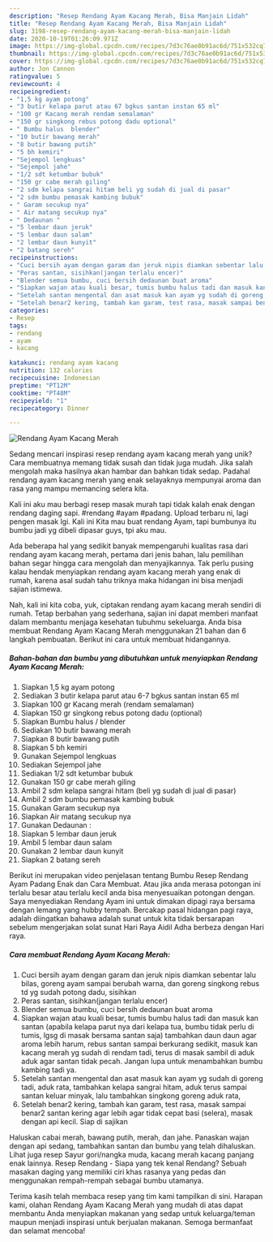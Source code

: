 ```yaml
---
description: "Resep Rendang Ayam Kacang Merah, Bisa Manjain Lidah"
title: "Resep Rendang Ayam Kacang Merah, Bisa Manjain Lidah"
slug: 3198-resep-rendang-ayam-kacang-merah-bisa-manjain-lidah
date: 2020-10-19T01:26:09.971Z
image: https://img-global.cpcdn.com/recipes/7d3c76ae0b91ac6d/751x532cq70/rendang-ayam-kacang-merah-foto-resep-utama.jpg
thumbnail: https://img-global.cpcdn.com/recipes/7d3c76ae0b91ac6d/751x532cq70/rendang-ayam-kacang-merah-foto-resep-utama.jpg
cover: https://img-global.cpcdn.com/recipes/7d3c76ae0b91ac6d/751x532cq70/rendang-ayam-kacang-merah-foto-resep-utama.jpg
author: Jon Cannon
ratingvalue: 5
reviewcount: 4
recipeingredient:
- "1,5 kg ayam potong"
- "3 butir kelapa parut atau 67 bgkus santan instan 65 ml"
- "100 gr Kacang merah rendam semalaman"
- "150 gr singkong rebus potong dadu optional"
- " Bumbu halus  blender"
- "10 butir bawang merah"
- "8 butir bawang putih"
- "5 bh kemiri"
- "Sejempol lengkuas"
- "Sejempol jahe"
- "1/2 sdt ketumbar bubuk"
- "150 gr cabe merah giling"
- "2 sdm kelapa sangrai hitam beli yg sudah di jual di pasar"
- "2 sdm bumbu pemasak kambing bubuk"
- " Garam secukup nya"
- " Air matang secukup nya"
- " Dedaunan "
- "5 lembar daun jeruk"
- "5 lembar daun salam"
- "2 lembar daun kunyit"
- "2 batang sereh"
recipeinstructions:
- "Cuci bersih ayam dengan garam dan jeruk nipis diamkan sebentar lalu bilas, goreng ayam sampai berubah warna, dan goreng singkong rebus td yg sudah potong dadu, sisihkan"
- "Peras santan, sisihkan(jangan terlalu encer)"
- "Blender semua bumbu, cuci bersih dedaunan buat aroma"
- "Siapkan wajan atau kuali besar, tumis bumbu halus tadi dan masuk kan santan (apabila kelapa parut nya dari kelapa tua, bumbu tidak perlu di tumis, lgsg di masak bersama santan saja) tambahkan daun daun agar aroma lebih harum, rebus santan sampai berkurang sedikit, masuk kan kacang merah yg sudah di rendam tadi, terus di masak sambil di aduk aduk agar santan tidak pecah. Jangan lupa untuk menambahkan bumbu kambing tadi ya."
- "Setelah santan mengental dan asat masuk kan ayam yg sudah di goreng tadi, aduk rata, tambahkan kelapa sangrai hitam, aduk terus sampai santan keluar minyak, lalu tambahkan singkong goreng aduk rata,"
- "Setelah benar2 kering, tambah kan garam, test rasa, masak sampai benar2 santan kering agar lebih agar tidak cepat basi (selera), masak dengan api kecil. Siap di sajikan"
categories:
- Resep
tags:
- rendang
- ayam
- kacang

katakunci: rendang ayam kacang 
nutrition: 132 calories
recipecuisine: Indonesian
preptime: "PT12M"
cooktime: "PT48M"
recipeyield: "1"
recipecategory: Dinner

---
```



![Rendang Ayam Kacang Merah](https://img-global.cpcdn.com/recipes/7d3c76ae0b91ac6d/751x532cq70/rendang-ayam-kacang-merah-foto-resep-utama.jpg)

Sedang mencari inspirasi resep rendang ayam kacang merah yang unik? Cara membuatnya memang tidak susah dan tidak juga mudah. Jika salah mengolah maka hasilnya akan hambar dan bahkan tidak sedap. Padahal rendang ayam kacang merah yang enak selayaknya mempunyai aroma dan rasa yang mampu memancing selera kita.

Kali ini aku mau berbagi resep masak murah tapi tidak kalah enak dengan rendang daging sapi. #rendang #ayam #padang. Upload terbaru ni, lagi pengen masak lgi. Kali ini Kita mau buat rendang Ayam, tapi bumbunya itu bumbu jadi yg dibeli dipasar guys, tpi aku mau.

Ada beberapa hal yang sedikit banyak mempengaruhi kualitas rasa dari rendang ayam kacang merah, pertama dari jenis bahan, lalu pemilihan bahan segar hingga cara mengolah dan menyajikannya. Tak perlu pusing kalau hendak menyiapkan rendang ayam kacang merah yang enak di rumah, karena asal sudah tahu triknya maka hidangan ini bisa menjadi sajian istimewa.


Nah, kali ini kita coba, yuk, ciptakan rendang ayam kacang merah sendiri di rumah. Tetap berbahan yang sederhana, sajian ini dapat memberi manfaat dalam membantu menjaga kesehatan tubuhmu sekeluarga. Anda bisa membuat Rendang Ayam Kacang Merah menggunakan 21 bahan dan 6 langkah pembuatan. Berikut ini cara untuk membuat hidangannya.

<!--inarticleads1-->

##### Bahan-bahan dan bumbu yang dibutuhkan untuk menyiapkan Rendang Ayam Kacang Merah:

1. Siapkan 1,5 kg ayam potong
1. Sediakan 3 butir kelapa parut atau 6-7 bgkus santan instan 65 ml
1. Siapkan 100 gr Kacang merah (rendam semalaman)
1. Siapkan 150 gr singkong rebus potong dadu (optional)
1. Siapkan  Bumbu halus / blender
1. Sediakan 10 butir bawang merah
1. Siapkan 8 butir bawang putih
1. Siapkan 5 bh kemiri
1. Gunakan Sejempol lengkuas
1. Sediakan Sejempol jahe
1. Sediakan 1/2 sdt ketumbar bubuk
1. Gunakan 150 gr cabe merah giling
1. Ambil 2 sdm kelapa sangrai hitam (beli yg sudah di jual di pasar)
1. Ambil 2 sdm bumbu pemasak kambing bubuk
1. Gunakan  Garam secukup nya
1. Siapkan  Air matang secukup nya
1. Gunakan  Dedaunan :
1. Siapkan 5 lembar daun jeruk
1. Ambil 5 lembar daun salam
1. Gunakan 2 lembar daun kunyit
1. Siapkan 2 batang sereh


Berikut ini merupakan video penjelasan tentang Bumbu Resep Rendang Ayam Padang Enak dan Cara Membuat. Atau jika anda merasa potongan ini terlalu besar atau terlalu kecil anda bisa menyesuaikan potongan dengan. Saya menyediakan Rendang Ayam ini untuk dimakan dipagi raya bersama dengan lemang yang hubby tempah. Bercakap pasal hidangan pagi raya, adalah diingatkan bahawa adalah sunat untuk kita tidak bersarapan sebelum mengerjakan solat sunat Hari Raya Aidil Adha berbeza dengan Hari raya. 

<!--inarticleads2-->

##### Cara membuat Rendang Ayam Kacang Merah:

1. Cuci bersih ayam dengan garam dan jeruk nipis diamkan sebentar lalu bilas, goreng ayam sampai berubah warna, dan goreng singkong rebus td yg sudah potong dadu, sisihkan
1. Peras santan, sisihkan(jangan terlalu encer)
1. Blender semua bumbu, cuci bersih dedaunan buat aroma
1. Siapkan wajan atau kuali besar, tumis bumbu halus tadi dan masuk kan santan (apabila kelapa parut nya dari kelapa tua, bumbu tidak perlu di tumis, lgsg di masak bersama santan saja) tambahkan daun daun agar aroma lebih harum, rebus santan sampai berkurang sedikit, masuk kan kacang merah yg sudah di rendam tadi, terus di masak sambil di aduk aduk agar santan tidak pecah. Jangan lupa untuk menambahkan bumbu kambing tadi ya.
1. Setelah santan mengental dan asat masuk kan ayam yg sudah di goreng tadi, aduk rata, tambahkan kelapa sangrai hitam, aduk terus sampai santan keluar minyak, lalu tambahkan singkong goreng aduk rata,
1. Setelah benar2 kering, tambah kan garam, test rasa, masak sampai benar2 santan kering agar lebih agar tidak cepat basi (selera), masak dengan api kecil. Siap di sajikan


Haluskan cabai merah, bawang putih, merah, dan jahe. Panaskan wajan dengan api sedang, tambahkan santan dan bumbu yang telah dihaluskan. Lihat juga resep Sayur gori/nangka muda, kacang merah kacang panjang enak lainnya. Resep Rendang - Siapa yang tek kenal Rendang? Sebuah masakan daging yang memiliki ciri khas rasanya yang pedas dan menggunakan rempah-rempah sebagai bumbu utamanya. 

Terima kasih telah membaca resep yang tim kami tampilkan di sini. Harapan kami, olahan Rendang Ayam Kacang Merah yang mudah di atas dapat membantu Anda menyiapkan makanan yang sedap untuk keluarga/teman maupun menjadi inspirasi untuk berjualan makanan. Semoga bermanfaat dan selamat mencoba!
